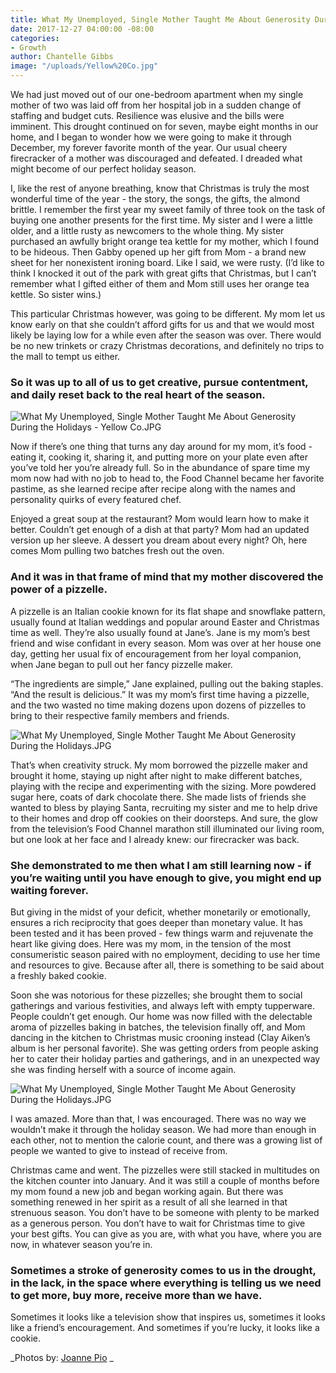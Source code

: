 ```yaml
---
title: What My Unemployed, Single Mother Taught Me About Generosity During the Holidays
date: 2017-12-27 04:00:00 -08:00
categories:
- Growth
author: Chantelle Gibbs
image: "/uploads/Yellow%20Co.jpg"
---
```


We had just moved out of our one-bedroom apartment when my single mother of two was laid off from her hospital job in a sudden change of staffing and budget cuts. Resilience was elusive and the bills were imminent. This drought continued on for seven, maybe eight months in our home, and I began to wonder how we were going to make it through December, my forever favorite month of the year. Our usual cheery firecracker of a mother was discouraged and defeated. I dreaded what might become of our perfect holiday season.

I, like the rest of anyone breathing, know that Christmas is truly the most wonderful time of the year - the story, the songs, the gifts, the almond brittle. I remember the first year my sweet family of three took on the task of buying one another presents for the first time. My sister and I were a little older, and a little rusty as newcomers to the whole thing. My sister purchased an awfully bright orange tea kettle for my mother, which I found to be hideous. Then Gabby opened up her gift from Mom -  a brand new sheet for her nonexistent ironing board. Like I said, we were rusty. (I’d like to think I knocked it out of the park with great gifts that Christmas, but I can’t remember what I gifted either of them and Mom still uses her orange tea kettle. So sister wins.)

This particular Christmas however, was going to be different. My mom let us know early on that she couldn’t afford gifts for us and that we would most likely be laying low for a while even after the season was over. There would be no new trinkets or crazy Christmas decorations, and definitely no trips to the mall to tempt us either.

### **So it was up to all of us to get creative, pursue contentment, and daily reset back to the real heart of the season.**

![What My Unemployed, Single Mother Taught Me About Generosity During the Holidays - Yellow Co.JPG](/uploads/IMG_1716.JPG)

Now if there’s one thing that turns any day around for my mom, it’s food - eating it, cooking it, sharing it, and putting more on your plate even after you’ve told her you’re already full. So in the abundance of spare time my mom now had with no job to head to, the Food Channel became her favorite pastime, as she learned recipe after recipe along with the names and personality quirks of every featured chef.

Enjoyed a great soup at the restaurant? Mom would learn how to make it better. Couldn’t get enough of a dish at that party? Mom had an updated version up her sleeve. A dessert you dream about every night? Oh, here comes Mom pulling two batches fresh out the oven.

### **And it was in that frame of mind that my mother discovered the power of a pizzelle.**

A pizzelle is an Italian cookie known for its flat shape and snowflake pattern, usually found at Italian weddings and popular around Easter and Christmas time as well. They’re also usually found at Jane’s. Jane is my mom’s best friend and wise confidant in every season. Mom was over at her house one day, getting her usual fix of encouragement from her loyal companion, when Jane began to pull out her fancy pizzelle maker.

“The ingredients are simple,” Jane explained, pulling out the baking staples. “And the result is delicious.” It was my mom’s first time having a pizzelle, and the two wasted no time making dozens upon dozens of pizzelles to bring to their respective family members and friends.

![What My Unemployed, Single Mother Taught Me About Generosity During the Holidays.JPG](/uploads/IMG_1955.JPG)

That’s when creativity struck. My mom borrowed the pizzelle maker and brought it home, staying up night after night to make different batches, playing with the recipe and experimenting with the sizing. More powdered sugar here, coats of dark chocolate there. She made lists of friends she wanted to bless by playing Santa, recruiting my sister and me to help drive to their homes and drop off cookies on their doorsteps. And sure, the glow from the television’s Food Channel marathon still illuminated our living room, but one look at her face and I already knew: our firecracker was back.

### **She demonstrated to me then what I am still learning now - if you’re waiting until you have enough to give, you might end up waiting forever.**

But giving in the midst of your deficit, whether monetarily or emotionally, ensures a rich reciprocity that goes deeper than monetary value. It has been tested and it has been proved - few things warm and rejuvenate the heart like giving does. Here was my mom, in the tension of the most consumeristic season paired with no employment, deciding to use her time and resources to give. Because after all, there is something to be said about a freshly baked cookie.

Soon she was notorious for these pizzelles; she brought them to social gatherings and various festivities, and always left with empty tupperware. People couldn’t get enough. Our home was now filled with the delectable aroma of pizzelles baking in batches, the television finally off, and Mom dancing in the kitchen to Christmas music crooning instead (Clay Aiken’s album is her personal favorite). She was getting orders from people asking her to cater their holiday parties and gatherings, and in an unexpected way she was finding herself with a source of income again.

![What My Unemployed, Single Mother Taught Me About Generosity During the Holidays.JPG](/uploads/IMG_2011-67ab2d.JPG)

I was amazed. More than that, I was encouraged. There was no way we wouldn’t make it through the holiday season. We had more than enough in each other, not to mention the calorie count, and there was a growing list of people we wanted to give to instead of receive from.

Christmas came and went. The pizzelles were still stacked in multitudes on the kitchen counter into January. And it was still a couple of months before my mom found a new job and began working again. But there was something renewed in her spirit as a result of all she learned in that strenuous season. You don’t have to be someone with plenty to be marked as a generous person. You don’t have to wait for Christmas time to give your best gifts. You can give as you are, with what you have, where you are now, in whatever season you’re in.

### **Sometimes a stroke of generosity comes to us in the drought, in the lack, in the space where everything is telling us we need to get more, buy more, receive more than we have.**

Sometimes it looks like a television show that inspires us, sometimes it looks like a friend’s encouragement. And sometimes if you’re lucky, it looks like a cookie.

_Photos by: [Joanne Pio](http://www.joannepio.com/) _